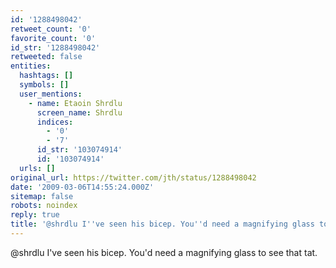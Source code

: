 ```yaml
---
id: '1288498042'
retweet_count: '0'
favorite_count: '0'
id_str: '1288498042'
retweeted: false
entities:
  hashtags: []
  symbols: []
  user_mentions:
    - name: Etaoin Shrdlu
      screen_name: Shrdlu
      indices:
        - '0'
        - '7'
      id_str: '103074914'
      id: '103074914'
  urls: []
original_url: https://twitter.com/jth/status/1288498042
date: '2009-03-06T14:55:24.000Z'
sitemap: false
robots: noindex
reply: true
title: '@shrdlu I''ve seen his bicep. You''d need a magnifying glass to see that tat.'
---
```


@shrdlu I've seen his bicep. You'd need a magnifying glass to see that tat.